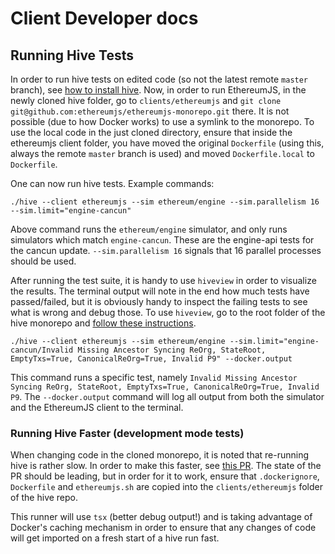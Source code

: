 # Client Developer docs

## Running Hive Tests

In order to run hive tests on edited code (so not the latest remote `master` branch), see [how to install hive](https://github.com/ethereum/hive/blob/master/docs/commandline.md). Now, in order to run EthereumJS, in the newly cloned hive folder, go to `clients/ethereumjs` and `git clone git@github.com:ethereumjs/ethereumjs-monorepo.git` there. It is not possible (due to how Docker works) to use a symlink to the monorepo. To use the local code in the just cloned directory, ensure that inside the ethereumjs client folder, you have moved the original `Dockerfile` (using this, always the remote `master` branch is used) and moved `Dockerfile.local` to `Dockerfile`.

One can now run hive tests. Example commands:

`./hive --client ethereumjs --sim ethereum/engine --sim.parallelism 16 --sim.limit="engine-cancun"`

Above command runs the `ethereum/engine` simulator, and only runs simulators which match `engine-cancun`. These are the engine-api tests for the cancun update. `--sim.parallelism 16` signals that 16 parallel processes should be used.

After running the test suite, it is handy to use `hiveview` in order to visualize the results. The terminal output will note in the end how much tests have passed/failed, but it is obviously handy to inspect the failing tests to see what is wrong and debug those. To use `hiveview`, go to the root folder of the hive monorepo and [follow these instructions](https://github.com/ethereum/hive/blob/master/docs/commandline.md#viewing-simulation-results-hiveview).

`./hive --client ethereumjs --sim ethereum/engine --sim.limit="engine-cancun/Invalid Missing Ancestor Syncing ReOrg, StateRoot, EmptyTxs=True, CanonicalReOrg=True, Invalid P9" --docker.output`

This command runs a specific test, namely `Invalid Missing Ancestor Syncing ReOrg, StateRoot, EmptyTxs=True, CanonicalReOrg=True, Invalid P9`. The `--docker.output` command will log all output from both the simulator and the EthereumJS client to the terminal.

### Running Hive Faster (development mode tests)

When changing code in the cloned monorepo, it is noted that re-running hive is rather slow. In order to make this faster, see [this PR](https://github.com/jochem-brouwer/hive/pull/1). The state of the PR should be leading, but in order for it to work, ensure that `.dockerignore`, `Dockerfile` and `ethereumjs.sh` are copied into the `clients/ethereumjs` folder of the hive repo.

This runner will use `tsx` (better debug output!) and is taking advantage of Docker's caching mechanism in order to ensure that any changes of code will get imported on a fresh start of a hive run fast.

